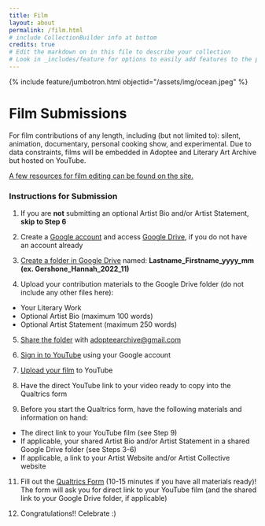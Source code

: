 ```yaml
---
title: Film
layout: about
permalink: /film.html
# include CollectionBuilder info at bottom
credits: true
# Edit the markdown on in this file to describe your collection
# Look in _includes/feature for options to easily add features to the page
--- 
```


{% include feature/jumbotron.html objectid="/assets/img/ocean.jpeg" %}

# Film Submissions

For film contributions of any length, including (but not limited to): silent, animation, documentary, personal cooking show, and experimental. Due to data constraints, films will be embedded in Adoptee and Literary Art Archive but hosted on YouTube. 

[A few resources for film editing can be found on the site.](https://hgershone01.github.io/adopteearchive/resources.html) 

### Instructions for Submission 

1. If you are **not** submitting an optional Artist Bio and/or Artist Statement, **skip to Step 6**

2.	Create a [Google account](https://support.google.com/accounts/answer/27441?hl=en) and access [Google Drive](https://drive.google.com/drive/u/0/my-drive), if you do not have an account already

3. [Create a folder in Google Drive](https://support.google.com/drive/answer/2375091?hl=en&co=GENIE.Platform%3DDesktop) named: **Lastname_Firstname_yyyy_mm 
(ex. Gershone_Hannah_2022_11)**

4. Upload your contribution materials to the Google Drive folder (do not include any other files here):
  - Your Literary Work 
  - Optional Artist Bio (maximum 100 words)
  - Optional Artist Statement (maximum 250 words)

5. [Share the folder](https://support.google.com/drive/answer/7166529?hl=en&co=GENIE.Platform%3DDesktop) with [adopteearchive@gmail.com](mailto:adopteearchive@gmail.com)

6. [Sign in to YouTube](https://support.google.com/youtube/answer/69961?hl=en#:~:text=You%20sign%20in%20to%20YouTube,sign%20you%20in%20to%20YouTube.) using your Google account  

7. [Upload your film](https://support.google.com/youtube/answer/57407?hl=en&co=GENIE.Platform%3DDesktop) to YouTube

8. Have the direct YouTube link to your video ready to copy into the Qualtrics form

9. Before you start the Qualtrics form, have the following materials and information on hand:
  - The direct link to your YouTube film (see Step 9)
  - If applicable, your shared Artist Bio and/or Artist Statement in a shared Google Drive folder (see Steps 3-6)
  - If applicable, a link to your Artist Website and/or Artist Collective website

11. Fill out the [Qualtrics Form](https://oregon.qualtrics.com/jfe/form/SV_4IQjZe58IHrIpZc) (10-15 minutes if you have all materials ready)! The form will ask you for direct link to your YouTube film (and the shared link to your Google Drive folder, if applicable)

12. Congratulations!! Celebrate :)
